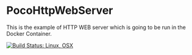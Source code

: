 # PocoHttpWebServer

This is the example of HTTP WEB server which is going to be run in the Docker Container.

[![Build Status: Linux, OSX](https://travis-ci.org/SMelanko/PocoHttpWebServer.svg?branch=master)](https://travis-ci.org/SMelanko/PocoHttpWebServer)

